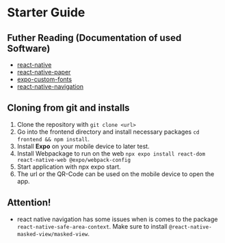 # Starter Guide


## Futher Reading (Documentation of used Software)
- [react-native](https://reactnative.dev/docs/getting-started)
- [react-native-paper](https://callstack.github.io/react-native-paper/docs/guides/getting-started)
- [expo-custom-fonts](https://docs.expo.dev/versions/latest/sdk/font/)
- [react-native-navigation](https://reactnavigation.org/docs/getting-started/)


## Cloning from git and installs
1. Clone the repository with `git clone <url>`
2. Go into the frontend directory and install necessary packages `cd frontend && npm install`.
3. Install **Expo** on your mobile device to later test.
4. Install Webpackage to run on the web `npx expo install react-dom react-native-web @expo/webpack-config`
5. Start application with npx expo start.
6. The url or the QR-Code can be used on the mobile device to open the app.


## Attention!
- react native navigation has some issues when is comes to the package `react-native-safe-area-context`. Make sure to install `@react-native-masked-view/masked-view`.